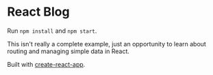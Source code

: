 # React Blog

Run `npm install` and `npm start`.

This isn't really a complete example, just an opportunity to learn about routing and managing simple data in React.

Built with [create-react-app](https://github.com/facebook/create-react-app).